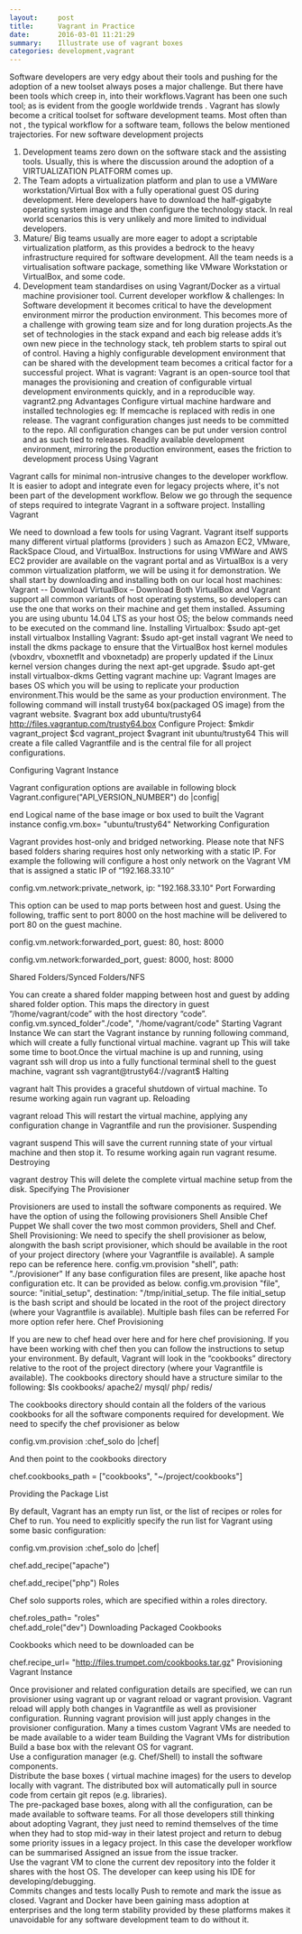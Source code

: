 ```yaml
---
layout:     post
title:      Vagrant in Practice
date:       2016-03-01 11:21:29
summary:    Illustrate use of vagrant boxes
categories: development,vagrant
---
```


Software developers are very edgy about their tools and pushing for the adoption of a new toolset always poses a major challenge. But there have been tools which creep in, into their  workflows.Vagrant has been one such tool; as is evident from the google worldwide trends .
Vagrant has slowly become a critical toolset for software development teams.
Most often than not , the typical workflow for a software team, follows the below mentioned trajectories.
For new software development projects
1. Development teams zero down on the software stack and the assisting tools.
Usually, this is where the discussion around the adoption of a VIRTUALIZATION PLATFORM comes up.
2. The Team adopts a virtualization platform and plan to use a VMWare workstation/Virtual Box with a fully operational guest OS during development. Here developers have to download the half-gigabyte operating system image and then configure the technology stack. In real world scenarios this is very unlikely and more limited to individual developers.
3. Mature/ Big teams usually are more eager to adopt a scriptable virtualization platform, as this provides a bedrock to the heavy infrastructure required for software development.
All the team needs is a virtualisation software package, something like VMware Workstation or VirtualBox, and some code.
4. Development team standardises  on using Vagrant/Docker as a virtual machine provisioner tool.
Current developer workflow & challenges:
In Software development it becomes critical to have the development environment mirror the production environment. This becomes more of a challenge with growing team size and for long duration projects.As the set of technologies in the stack expand and each big release adds it’s own new piece in the technology stack, teh problem starts to spiral out of control.
Having a highly configurable development environment that can be shared with the development team becomes a critical factor for a successful project.
What is vagrant:
Vagrant is an open-source tool that manages the provisioning and creation of configurable virtual development environments quickly, and in a reproducible way.
vagrant2.png
Advantages
Configure virtual machine hardware and installed technologies
           eg: If memcache is replaced with redis in one release. The vagrant         configuration  changes just needs to be committed to the repo.
All configuration changes can be put under version control and as such tied to releases.
Readily available development environment, mirroring the production environment, eases the friction to development process
Using Vagrant

Vagrant calls for minimal non-intrusive changes to the developer workflow. It is easier to adopt and integrate even for legacy projects where, it's not been part of the development workflow.
Below we go through the sequence of steps required to integrate Vagrant in a software project.
Installing Vagrant

We need to download a few tools for using Vagrant. Vagrant itself supports many different virtual platforms (providers ) such as Amazon EC2, VMware, RackSpace Cloud, and VirtualBox.
Instructions for using VMWare and AWS EC2 provider are available on the vagrant portal and as VirtualBox is a very common virtualization platform, we will be using it for demonstration.
We shall start by downloading and installing both on our local host machines:
        Vagrant         -- Download
        VirtualBox         – Download
Both VirtualBox and Vagrant support all common variants of host operating systems, so developers can use the one that works on their machine and get them installed.
Assuming you are using ubuntu 14.04 LTS as your host OS; the below commands need to be executed on the command line.
Installing Virtualbox:
$sudo apt-get install virtualbox
Installing Vagrant:
$sudo apt-get install vagrant
We need to install the dkms package to ensure that the VirtualBox host kernel modules (vboxdrv, vboxnetflt and vboxnetadp) are properly updated if the Linux kernel version changes during the next apt-get upgrade.
$sudo apt-get install virtualbox-dkms
Getting vagrant machine up:
Vagrant Images are bases OS which you will be using to replicate your production environment.This would be the same as your production environment. The following command will install trusty64 box(packaged OS image) from the vagrant website.
$vagrant box add ubuntu/trusty64 http://files.vagrantup.com/trusty64.box
Configure Project:
$mkdir vagrant_project
$cd vagrant_project
$vagrant init ubuntu/trusty64
This will create a file called Vagrantfile and is the central file for all project configurations.

Configuring Vagrant Instance

Vagrant configuration options are available in following block
Vagrant.configure("API_VERSION_NUMBER")
do |config|
 
end
Logical name of the base image or box used to built the Vagrant instance
config.vm.box= "ubuntu/trusty64"
Networking Configuration

Vagrant provides host-only and bridged networking. Please note that NFS based folders sharing requires host only networking with a static IP.
For example the following will configure a host only network on the Vagrant VM that is assigned a static IP of “192.168.33.10”

config.vm.network:private_network, ip: "192.168.33.10"
Port Forwarding

This option can be used to map ports between host and guest. Using the following, traffic sent to port 8000 on the host machine will be delivered to port 80 on the guest machine.

config.vm.network:forwarded_port, guest: 80, host: 8000

config.vm.network:forwarded_port, guest: 8000, host: 8000

Shared Folders/Synced Folders/NFS

You can create a shared folder mapping between host and guest by adding shared folder option. This maps the directory in guest “/home/vagrant/code” with the host directory “code”.
config.vm.synced_folder"./code", "/home/vagrant/code"
Starting Vagrant Instance
We can start the Vagrant instance by running following command, which will create a fully functional virtual machine.
vagrant up
This will take some time to boot.Once the virtual machine is up and running, using vagrant ssh will drop us into a fully functional terminal shell to the guest machine,
vagrant ssh
vagrant@trusty64://vagrant$
Halting

vagrant halt
This provides a graceful shutdown of virtual machine. To resume working again run vagrant up.
Reloading

vagrant reload
This will restart the virtual machine, applying any configuration change in Vagrantfile and run the provisioner.
Suspending

vagrant suspend
This will save the current running state of your virtual machine and then stop it. To resume working again run vagrant resume.
Destroying

vagrant destroy 
This will delete the complete virtual machine setup from the disk.
Specifying The Provisioner

Provisioners are used to install the software components as required.
We have the option of using the following provisioners
Shell
Ansible
Chef
Puppet
We shall cover the two most common providers, Shell and Chef.
Shell Provisioning:
We need to specify the shell provisioner as below, alongwith the bash script provisioner, which should be available in the root of your project directory (where your Vagrantfile is available).
A sample repo can be reference here.
config.vm.provision "shell", path: "./provisioner"
If any base configuration files are present, like apache host configuration etc. It can be provided as below.
config.vm.provision "file", source: "initial_setup", destination: "/tmp/initial_setup.
The file initial_setup is the bash script and should be located in the root of the project directory (where your Vagrantfile is available). Multiple bash files can be referred
For more option refer here.
Chef Provisioning

If you are new to chef head over here and for here chef provisioning. If you have been working with chef then you can follow the instructions to setup your environment.
By default, Vagrant will look in the “cookbooks” directory relative to the root of the project directory (where your Vagrantfile is available).
The cookbooks directory should have a structure similar to the following:
$ls cookbooks/
apache2/
mysql/
php/
redis/

The cookbooks directory should contain all the folders of the various cookbooks for all the software components required for development.
We need to specify the chef provisioner as below
 
config.vm.provision
:chef_solo do |chef|

And then point to the cookbooks directory
  
chef.cookbooks_path
= ["cookbooks", "~/project/cookbooks"]

Providing the Package List

By default, Vagrant has an empty run list, or the list of recipes or roles for Chef to run. You need to explicitly specify the run list for Vagrant using some basic configuration:
  
config.vm.provision
:chef_solo do |chef|
  
chef.add_recipe("apache")
  
chef.add_recipe("php")
Roles

Chef solo supports roles, which are specified within a roles directory.
  
chef.roles_path= "roles"  
chef.add_role("dev")
Downloading Packaged Cookbooks

Cookbooks which need to be downloaded can be
  
chef.recipe_url= "http://files.trumpet.com/cookbooks.tar.gz"
Provisioning Vagrant Instance

Once provisioner and related configuration details are specified, we can run provisioner using vagrant up or vagrant reload or vagrant provision. Vagrant reload will apply both changes in Vagrantfile as well as provisioner configuration. Running vagrant provision will just apply changes in the provisioner configuration.
Many a times custom Vagrant VMs are needed to be made available to a wider team
Building the Vagrant VMs for distribution
Build a base box with the relevant OS for vagrant.         
Use a configuration manager (e.g. Chef/Shell) to install the software components.         
Distribute the base boxes ( virtual machine images) for the users to develop         locally with vagrant. The distributed box will automatically pull in         source code from certain git repos (e.g. libraries).         
The pre-packaged base boxes, along with all the configuration, can be         made available to software teams.
For all those developers still thinking about adopting Vagrant, they just need to remind themselves of the time when they had to stop mid-way in their latest project and return to debug some priority issues in a legacy project.
In this case the developer workflow can be summarised
Assigned an issue from the issue tracker.         
Use the vagrant VM to clone the current dev repository into the folder it shares with the host OS. The developer can keep using his IDE for developing/debugging.         
Commits changes and tests locally
Push to remote and mark the issue as closed.
Vagrant and Docker have been gaining mass adoption at enterprises and the long term stability provided by these platforms makes it unavoidable for any software development team to do without it.

